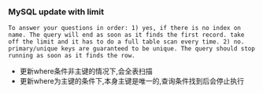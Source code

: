 ### MySQL update with limit
```
To answer your questions in order: 1) yes, if there is no index on name. The query will end as soon as it finds the first record. take off the limit and it has to do a full table scan every time. 2) no. primary/unique keys are guaranteed to be unique. The query should stop running as soon as it finds the row.
```

- 更新where条件非主键的情况下,会全表扫描
- 更新where为主键的条件下,本身主键是唯一的,查询条件找到后会停止执行
